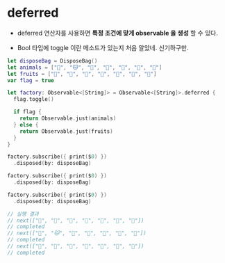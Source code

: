 # deferred

* deferred 연산자를 사용하면 **특정 조건에 맞게 observable 을  생성** 할 수 있다.

* Bool 타입에 toggle 이란 메소드가 있는지 처음 알았네. 신기하구만.

```swift
let disposeBag = DisposeBag()
let animals = ["🐶", "🐱", "🐹", "🐰", "🦊", "🐻", "🐯"]
let fruits = ["🍎", "🍐", "🍋", "🍇", "🍈", "🍓", "🍑"]
var flag = true

let factory: Observable<[String]> = Observable<[String]>.deferred {
  flag.toggle()

  if flag {
    return Observable.just(animals)
  } else {
    return Observable.just(fruits)
  }
}

factory.subscribe({ print($0) })
  .disposed(by: disposeBag)

factory.subscribe({ print($0) })
  .disposed(by: disposeBag)

factory.subscribe({ print($0) })
  .disposed(by: disposeBag)

// 실행 결과
// next(["🍎", "🍐", "🍋", "🍇", "🍈", "🍓", "🍑"])
// completed
// next(["🐶", "🐱", "🐹", "🐰", "🦊", "🐻", "🐯"])
// completed
// next(["🍎", "🍐", "🍋", "🍇", "🍈", "🍓", "🍑"])
// completed
```
